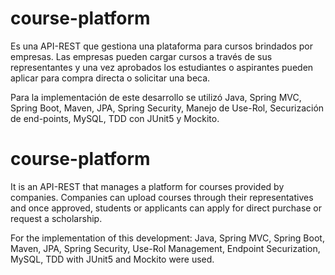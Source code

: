 # course-platform

Es una API-REST que gestiona una plataforma para cursos brindados por empresas. Las empresas pueden cargar cursos a través de sus representantes y una vez aprobados los estudiantes o aspirantes pueden aplicar para compra directa o solicitar una beca.

Para la implementación de este desarrollo se utilizó Java, Spring MVC, Spring Boot, Maven, JPA, Spring Security, Manejo de Use-Rol, Securización de end-points, MySQL, TDD con JUnit5 y Mockito.

# course-platform

It is an API-REST that manages a platform for courses provided by companies. Companies can upload courses through their representatives and once approved, students or applicants can apply for direct purchase or request a scholarship.

For the implementation of this development: Java, Spring MVC, Spring Boot, Maven, JPA, Spring Security, Use-Rol Management, Endpoint Securization, MySQL, TDD with JUnit5 and Mockito were used.
